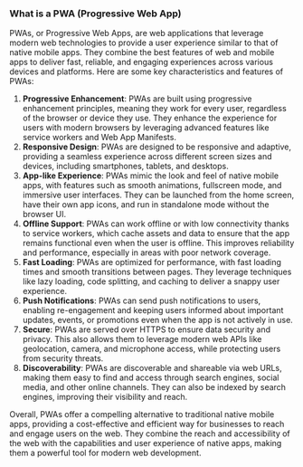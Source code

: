 ### What is a PWA (Progressive Web App)


PWAs, or Progressive Web Apps, are web applications that leverage modern web technologies to provide a user experience similar to that of native mobile apps. They combine the best features of web and mobile apps to deliver fast, reliable, and engaging experiences across various devices and platforms. Here are some key characteristics and features of PWAs:

1. **Progressive Enhancement**: PWAs are built using progressive enhancement principles, meaning they work for every user, regardless of the browser or device they use. They enhance the experience for users with modern browsers by leveraging advanced features like service workers and Web App Manifests.
2. **Responsive Design**: PWAs are designed to be responsive and adaptive, providing a seamless experience across different screen sizes and devices, including smartphones, tablets, and desktops.
3. **App-like Experience**: PWAs mimic the look and feel of native mobile apps, with features such as smooth animations, fullscreen mode, and immersive user interfaces. They can be launched from the home screen, have their own app icons, and run in standalone mode without the browser UI.
4. **Offline Support**: PWAs can work offline or with low connectivity thanks to service workers, which cache assets and data to ensure that the app remains functional even when the user is offline. This improves reliability and performance, especially in areas with poor network coverage.
5. **Fast Loading**: PWAs are optimized for performance, with fast loading times and smooth transitions between pages. They leverage techniques like lazy loading, code splitting, and caching to deliver a snappy user experience.
6. **Push Notifications**: PWAs can send push notifications to users, enabling re-engagement and keeping users informed about important updates, events, or promotions even when the app is not actively in use.
7. **Secure**: PWAs are served over HTTPS to ensure data security and privacy. This also allows them to leverage modern web APIs like geolocation, camera, and microphone access, while protecting users from security threats.
8. **Discoverability**: PWAs are discoverable and shareable via web URLs, making them easy to find and access through search engines, social media, and other online channels. They can also be indexed by search engines, improving their visibility and reach.

Overall, PWAs offer a compelling alternative to traditional native mobile apps, providing a cost-effective and efficient way for businesses to reach and engage users on the web. They combine the reach and accessibility of the web with the capabilities and user experience of native apps, making them a powerful tool for modern web development.